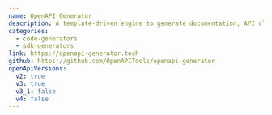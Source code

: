 ```yaml
---
name: OpenAPI Generator
description: A template-driven engine to generate documentation, API clients and server stubs in different languages by parsing your OpenAPI Description (community-driven fork of swagger-codegen)
categories:
  - code-generators
  - sdk-generators
link: https://openapi-generator.tech
github: https://github.com/OpenAPITools/openapi-generator
openApiVersions:
  v2: true
  v3: true
  v3_1: false
  v4: false
---
```

